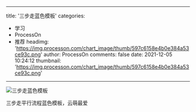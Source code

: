 
---
title: '三步走蓝色模板'
categories: 
 - 学习
 - ProcessOn
 - 推荐
headimg: 'https://img.processon.com/chart_image/thumb/597c6158e4b0e384a53ce93c.png'
author: ProcessOn
comments: false
date: 2021-12-05 10:24:12
thumbnail: 'https://img.processon.com/chart_image/thumb/597c6158e4b0e384a53ce93c.png'
---

<div>   
<img class="thumb" alt="三步走蓝色模板" src="https://img.processon.com/chart_image/thumb/597c6158e4b0e384a53ce93c.png" referrerpolicy="no-referrer">
<p>三步走平行流程蓝色模板，云萌最爱</p>  
</div>
            